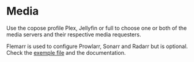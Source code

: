 # Media

Use the copose profile Plex, Jellyfin or full to choose one or both of the media servers and their respective media requesters.

Flemarr is used to configure Prowlarr, Sonarr and Radarr but is optional. Check the [exemple file](config-exemple.yml) and the documentation.
